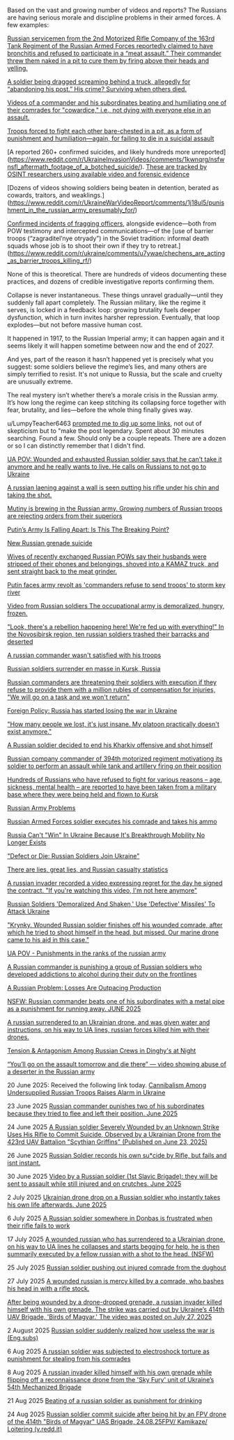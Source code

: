 Based on the vast and growing number of videos and reports? The Russians are having serious morale and discipline problems in their armed forces. A few examples:

[Russian servicemen from the 2nd Motorized Rifle Company of the 163rd Tank Regiment of the Russian Armed Forces reportedly claimed to have bronchitis and refused to participate in a “meat assault.” Their commander threw them naked in a pit to cure them by firing above their heads and yelling.](https://www.reddit.com/r/UkraineInvasionVideos/comments/1l767sh/russian_servicemen_from_the_2nd_motorized_rifle/)

[A soldier being dragged screaming behind a truck, allegedly for “abandoning his post.” His crime? Surviving when others died.](https://www.reddit.com/r/LoveForUkraine/comments/1kvcqn4/this_is_our_neighbor_in_the_eastno_humanity_among/)

[Videos of a commander and his subordinates beating and humiliating one of their comrades for "cowardice," i.e., not dying with everyone else in an assault.](https://www.reddit.com/r/UkraineWarVideoReport/comments/16n2dh3/russian_commander_is_shown_training_his/)

[Troops forced to fight each other bare-chested in a pit, as a form of punishment and humiliation—again, for failing to die in a suicidal assault](https://www.reddit.com/r/UkraineWarVideoReport/comments/1kk86y6/russian_soldiers_who_refused_to_fight_were_put_in/)

[A reported 260+ confirmed suicides, and likely hundreds more unreported] (https://www.reddit.com/r/UkraineInvasionVideos/comments/1kwnqrg/nsfwnsfl_aftermath_footage_of_a_botched_suicide/). [These are tracked by OSINT researchers using available video and forensic evidence]( https://www.reddit.com/r/UkraineInvasionVideos/comments/1kwnqrg/nsfwnsfl_aftermath_footage_of_a_botched_suicide/mujdz9e/)

[Dozens of videos showing soldiers being beaten in detention, berated as cowards, traitors, and weaklings.] (https://www.reddit.com/r/UkraineWarVideoReport/comments/1j18ul5/punishment_in_the_russian_army_presumably_for/)

[Confirmed incidents of fragging officers](https://www.reddit.com/r/UkraineWarVideoReport/comments/1inohh9/russian_soldier_shoots_dead_four_comrades_while/), alongside evidence—both from POW testimony and intercepted communications—of the [use of barrier troops (“zagraditel’nye otryady”) in the Soviet tradition: informal death squads whose job is to shoot their own if they try to retreat.] (https://www.reddit.com/r/ukraine/comments/u7ywae/chechens_are_acting_as_barrier_troops_killing_rf/)

None of this is theoretical. There are hundreds of videos documenting these practices, and dozens of credible investigative reports confirming them.

Collapse is never instantaneous. These things unravel gradually—until they suddenly fall apart completely. The Russian military, like the regime it serves, is locked in a feedback loop: growing brutality fuels deeper dysfunction, which in turn invites harsher repression. Eventually, that loop explodes—but not before massive human cost.

It happened in 1917, to the Russian Imperial army; it can happen again and it seems likely it will happen sometime between now and the end of 2027.

And yes, part of the reason it hasn’t happened yet is precisely what you suggest: some soldiers believe the regime’s lies, and many others are simply terrified to resist. It's not unique to Russia, but the scale and cruelty are unusually extreme.

The real mystery isn’t whether there’s a morale crisis in the Russian army. It’s how long the regime can keep stitching its collapsing force together with fear, brutality, and lies—before the whole thing finally gives way.

u/LumpyTeacher6463 [prompted me to dig up some links](https://www.reddit.com/r/CombatFootage/comments/1kynu4n/russian_soldiers_riding_their_atvs_to_assault/mv3tg5s/), not out of skepticism but to "make the post legendary. Spent about 30 minutes searching. Found a few. Should only be a couple repeats. There are a dozen or so I can distinctly remember that I didn't find.

[UA POV: Wounded and exhausted Russian soldier says that he can't take it anymore and he really wants to live. He calls on Russians to not go to Ukraine](https://www.reddit.com/r/UkraineRussiaReport/comments/1de678l/ua_pov_wounded_and_exhausted_russian_soldier_says/)

[A russian laening against a wall is seen putting his rifle under his chin and taking the shot.](https://www.reddit.com/r/DroneCombat/comments/1invh6j/a_russian_laening_against_a_wall_is_seen_putting/)

[Mutiny is brewing in the Russian army. Growing numbers of Russian troops are rejecting orders from their superiors](https://www.reddit.com/r/UkraineWarVideoReport/comments/17gv66m/mutiny_is_brewing_in_the_russian_army_growing/)

[Putin’s Army Is Falling Apart: Is This The Breaking Point?](https://www.reddit.com/r/FreedomofRussia/comments/1irru4m/putins_army_is_falling_apart_is_this_the_breaking/mdfl3nr/)

[New Russian grenade suicide](https://www.reddit.com/r/UkraineWarVideoReport/comments/1arn2tz/new_russian_grenade_suicide/)

[Wives of recently exchanged Russian POWs say their husbands were stripped of their phones and belongings, shoved into a KAMAZ truck, and sent straight back to the meat grinder.](https://www.reddit.com/r/UkraineWarVideoReport/comments/1kyeppq/wives_of_recently_exchanged_russian_pows_say/)

[Putin faces army revolt as 'commanders refuse to send troops' to storm key river](https://www.reddit.com/r/UkraineWarVideoReport/comments/1hjxeub/putin_faces_army_revolt_as_commanders_refuse_to/)

[Video from Russian soldiers The occupational army is demoralized, hungry, frozen.](https://www.reddit.com/r/Military/comments/t5td91/video_from_russian_soldiers_the_occupational_army/)

["Look, there's a rebellion happening here! We're fed up with everything!" In the Novosibirsk region, ten russian soldiers trashed their barracks and deserted](https://www.reddit.com/r/UkraineWarVideoReport/comments/1gqdg1u/look_theres_a_rebellion_happening_here_were_fed/)

[A russian commander wasn't satisfied with his troops](https://www.reddit.com/r/UkraineWarVideoReport/comments/1i8qsjv/a_russian_commander_wasnt_satisfied_with_his/)

[Russian soldiers surrender en masse in Kursk, Russia ](https://www.reddit.com/r/ThatsInsane/comments/1enbkrp/russian_soldiers_surrender_en_masse_in_kursk/)

[Russian commanders are threatening their soldiers with execution if they refuse to provide them with a million rubles of compensation for injuries, "We will go on a task and we won't return"](https://www.reddit.com/r/UkraineWarVideoReport/comments/18v9wxa/russian_commanders_are_threatening_their_soldiers/)

[Foreign Policy: Russia has started losing the war in Ukraine](https://www.reddit.com/r/UkrainianConflict/comments/1kqgbf3/foreign_policy_russia_has_started_losing_the_war/)

["How many people we lost, it's just insane. My platoon practically doesn't exist anymore."](https://www.reddit.com/r/UkraineWarVideoReport/comments/1h32akf/how_many_people_we_lost_its_just_insane_my/)

[A Russian soldier decided to end his Kharkiv offensive and shot himself](https://www.reddit.com/r/UkraineWarVideoReport/comments/1d1zqip/a_russian_soldier_decided_to_end_his_kharkiv/)

[Russian company commander of 394th motorized regiment motivationg its soldier to perform an assault while tank and artillery firing on their position](https://www.reddit.com/r/UkraineWarVideoReport/comments/1jlc1vh/russian_company_commander_of_394th_motorized/)

[Hundreds of Russians who have refused to fight for various reasons – age, sickness, mental health – are reported to have been taken from a military base where they were being held and flown to Kursk](https://www.reddit.com/r/UkrainianConflict/comments/1esovk6/hundreds_of_russians_who_have_refused_to_fight/)

[Russian Army Problems](https://www.reddit.com/r/UkraineWarVideoReport/comments/1aevqid/russian_army_problems/)

[Russian Armed Forces soldier executes his comrade and takes his ammo](https://www.reddit.com/r/UkraineWarVideoReport/comments/178buxm/russian_armed_forces_soldier_executes_his_comrade/)

[Russia Can't "Win" In Ukraine Because It's Breakthrough Mobility No Longer Exists](https://www.reddit.com/r/UkrainianConflict/comments/1jzrw7f/russia_cant_win_in_ukraine_because_its/)

["Defect or Die: Russian Soldiers Join Ukraine"](https://www.reddit.com/r/UkraineWarVideoReport/comments/1fm6q72/defect_or_die_russian_soldiers_join_ukraine/)

[There are lies, great lies, and Russian casualty statistics](https://www.reddit.com/r/NonCredibleDefense/comments/1egf7fd/there_are_lies_great_lies_and_russian_casualty/)

[A russian invader recorded a video expressing regret for the day he signed the contract. "If you're watching this video, I'm not here anymore"](https://www.reddit.com/r/UkraineWarVideoReport/comments/1h7ypl4/a_russian_invader_recorded_a_video_expressing/)

[Russian Soldiers 'Demoralized And Shaken,' Use 'Defective' Missiles' To Attack Ukraine](https://www.reddit.com/r/ukraine/comments/x7q9ba/russian_soldiers_demoralized_and_shaken_use/)

["Krynky. Wounded Russian soldier finishes off his wounded comrade, after which he tried to shoot himself in the head, but missed. Our marine drone came to his aid in this case."](https://www.reddit.com/r/UkraineWarVideoReport/comments/1bilus4/krynky_wounded_russian_soldier_finishes_off_his/)

[UA POV - Punishments in the ranks of the russian army](https://www.reddit.com/r/UkraineRussiaReport/comments/1h3xmc4/ua_pov_punishments_in_the_ranks_of_the_russian/)

[A Russian commander is punishing a group of Russian soldiers who developed addictions to alcohol during their duty on the frontlines](https://www.reddit.com/r/UkraineWarVideoReport/comments/15dgn1u/a_russian_commander_is_punishing_a_group_of/)

[A Russian Problem: Losses Are Outpacing Production](https://www.reddit.com/r/UkraineWarVideoReport/comments/1id4191/a_russian_problem_losses_are_outpacing_production/)

[NSFW: Russian commander beats one of his subordinates with a metal pipe as a punishment for running away. JUNE 2025](https://www.reddit.com/r/UkraineInvasionVideos/comments/1l8sxpf/nsfw_russian_commander_beats_one_of_his/)

[A russian surrendered to an Ukrainian drone, and was given water and instructions, on his way to UA lines, russian forces killed him with their drones.](https://www.reddit.com/r/DroneCombat/comments/1l9shr6/a_russian_surrendered_to_an_ukrainian_drone_and/)

[Tension & Antagonism Among Russian Crews in Dinghy's at Night](https://www.reddit.com/r/UkraineWarVideoReport/comments/1lc6obd/russian_special_forces_at_work_published_15062025/)

[“You’ll go on the assault tomorrow and die there” — video showing abuse of a deserter in the Russian army](https://www.reddit.com/r/UkraineWarVideoReport/comments/1legd4d/youll_go_on_the_assault_tomorrow_and_die_there/)

20 June 2025: Received the following link today.
[Cannibalism Among Undersupplied Russian Troops Raises Alarm in Ukraine](https://kyivinsider.com/cannibalism-among-undersupplied-russian-troops-raises-alarm-in-ukraine/)

23 June 2025
[Russian commander punishes two of his subordinates because they tried to flee and left their position. June 2025](https://www.reddit.com/r/UkraineInvasionVideos/comments/1lispk4/russian_commander_punishes_two_of_his/)

24 June 2025
[A Russian soldier Severely Wounded by an Unknown Strike Uses His Rifle to Commit Suicide, Observed by a Ukrainian Drone from the 423rd UAV Battalion "Scythian Griffins" (Published on June 23, 2025)](https://www.reddit.com/r/DroneCombat/comments/1lizscl/a_russian_soldier_severely_wounded_by_an_unknown/)

26 June 2025
[Russian Soldier records his own su*cide by Rifle, but fails and isnt instant.](https://www.reddit.com/r/UkraineWarVideoReport/comments/1ll99mw/russian_soldier_records_his_own_sucide_by_rifle/)

30 June 2025
[Video by a Russian soldier (1st Slavic Brigade): they will be sent to assault while still injured and on crutches. June 2025](https://www.reddit.com/r/UkraineInvasionVideos/comments/1lnqm1i/a_russian_soldier_from_the_1st_slavic_brigade/)

2 July 2025
[Ukrainian drone drop on a Russian soldier who instantly takes his own life afterwards. June 2025](https://www.reddit.com/r/CombatFootage/comments/1lpvcxe/ukrainian_drone_drop_on_a_russian_soldier_who/)

6 July 2025
[A Russian soldier somewhere in Donbas is frustrated when their rifle fails to work](https://www.reddit.com/r/UkraineWarVideoReport/comments/1lss01t/a_russian_soldier_somewhere_in_donbas_is/)

17 July 2025 [A wounded russian who has surrendered to a Ukrainian drone, on his way to UA lines he collapses and starts begging for help, he is then summarily executed by a fellow russian with a shot to the head. (NSFW)](https://www.reddit.com/r/DroneCombat/comments/1m2kl2j/a_wounded_russian_who_has_surrendered_to_a/)

25 July 2025 [Russian soldier pushing out injured comrade from the dughout](https://www.reddit.com/r/UkraineWarVideoReport/comments/1m93a67/russian_soldier_pushing_out_injured_comrade_from/)

27 July 2025 [A wounded russian is mercy killed by a comrade, who bashes his head in with a rifle stock.](https://www.reddit.com/r/DroneCombat/comments/1m9pipj/a_wounded_russian_is_mercy_killed_by_a_comrade/)

[After being wounded by a drone-dropped grenade, a russian invader killed himself with his own grenade. The strike was carried out by Ukraine’s 414th UAV Brigade, 'Birds of Magyar.' The video was posted on July 27, 2025](https://www.reddit.com/r/DroneCombat/comments/1mauqxw/after_being_wounded_by_a_dronedropped_grenade_a/)

2 August 2025 [Russian soldier suddenly realized how useless the war is (Eng.subs)](https://www.reddit.com/r/UkraineWarVideoReport/comments/1mfj38v/russian_soldier_suddenly_realized_how_useless_the/)

6 Aug 2025 [A russian soldier was subjected to electroshock torture as punishment for stealing from his comrades](https://www.reddit.com/r/UkraineWarVideoReport/comments/1mj0xz0/a_russian_soldier_was_subjected_to_electroshock/)

8 Aug 2025 [A russian invader killed himself with his own grenade while flipping off a reconnaissance drone from the 'Sky Fury' unit of Ukraine’s 54th Mechanized Brigade](https://www.reddit.com/r/DroneCombat/comments/1ml5uvt/a_russian_invader_killed_himself_with_his_own/)

21 Aug 2025 [Beating of a russian soldier as punishment for drinking](https://www.reddit.com/r/UkraineInvasionVideos/comments/1mwakg5/beating_of_a_russian_soldier_as_punishment_for/)

24 Aug 2025 [Russian soldier commit suicide after being hit by an FPV drone of the 414th "Birds of Magyar" UAS Brigade, 24.08.25FPV/ Kamikaze/ Loitering (v.redd.it)](https://www.reddit.com/r/DroneCombat/comments/1mz1j24/russian_soldier_commit_suicide_after_being_hit_by/)
